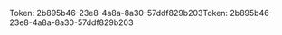 <span data-ttu-id="ce736-101">Token: 2b895b46-23e8-4a8a-8a30-57ddf829b203</span><span class="sxs-lookup"><span data-stu-id="ce736-101">Token: 2b895b46-23e8-4a8a-8a30-57ddf829b203</span></span>
